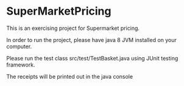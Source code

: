 # SuperMarketPricing
This is an exercising project for Supermarket pricing.

In order to run the project, please have java 8 JVM installed on your computer.

Please run the test class src/test/TestBasket.java using JUnit testing framework.

The receipts will be printed out in the java console
